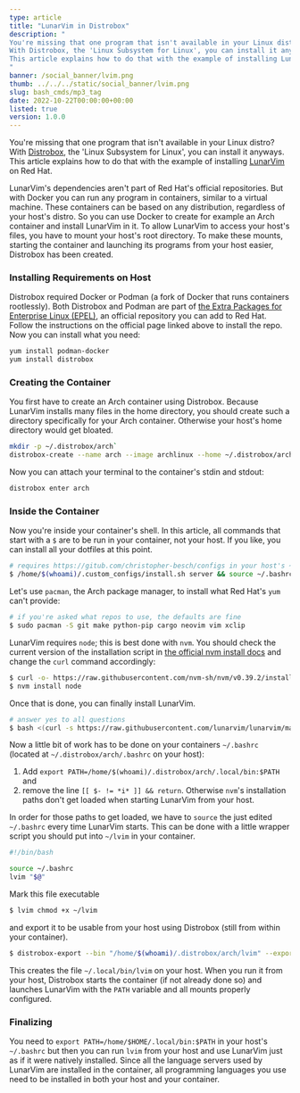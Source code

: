 ```yaml
---
type: article
title: "LunarVim in Distrobox"
description: "
You're missing that one program that isn't available in your Linux distro?
With Distrobox, the 'Linux Subsystem for Linux', you can install it anyways.
This article explains how to do that with the example of installing LunarVim on Red Hat.
"
banner: /social_banner/lvim.png
thumb: ../../../static/social_banner/lvim.png
slug: bash_cmds/mp3_tag
date: 2022-10-22T00:00:00+00:00
listed: true
version: 1.0.0
---
```


You're missing that one program that isn't available in your Linux distro?
With [Distrobox](https://distrobox.privatedns.org), the 'Linux Subsystem for Linux', you can install it anyways.
This article explains how to do that with the example of installing [LunarVim](https://www.lunarvim.org) on Red Hat.

LunarVim's dependencies aren't part of Red Hat's official repositories.
But with Docker you can run any program in containers, similar to a virtual machine.
These containers can be based on any distribution, regardless of your host's distro.
So you can use Docker to create for example an Arch container and install LunarVim in it.
To allow LunarVim to access your host's files, you have to mount your host's root directory.
To make these mounts, starting the container and launching its programs from your host easier, Distrobox has been created.

### Installing Requirements on Host
Distrobox required Docker or Podman (a fork of Docker that runs containers rootlessly).
Both Distrobox and Podman are part of [the Extra Packages for Enterprise Linux (EPEL)](https://docs.fedoraproject.org/en-US/epel), an official repository you can add to Red Hat.
Follow the instructions on the official page linked above to install the repo.
Now you can install what you need:
```bash
yum install podman-docker
yum install distrobox
```

### Creating the Container
You first have to create an Arch container using Distrobox.
Because LunarVim installs many files in the home directory, you should create such a directory specifically for your Arch container.
Otherwise your host's home directory would get bloated.
```bash
mkdir -p ~/.distrobox/arch`
distrobox-create --name arch --image archlinux --home ~/.distrobox/arch
```

Now you can attach your terminal to the container's stdin and stdout:
```bash
distrobox enter arch
```

### Inside the Container
Now you're inside your container's shell.
In this article, all commands that start with a `$` are to be run in your container, not your host.
If you like, you can install all your dotfiles at this point.
```bash
# requires https://gitub.com/christopher-besch/configs in your host's ~/.custom_configs
$ /home/$(whoami)/.custom_configs/install.sh server && source ~/.bashrc
```

Let's use `pacman`, the Arch package manager, to install what Red Hat's `yum` can't provide:
```bash
# if you're asked what repos to use, the defaults are fine
$ sudo pacman -S git make python-pip cargo neovim vim xclip
```
LunarVim requires `node`;
this is best done with `nvm`.
You should check the current version of the installation script in [the official nvm install docs](https://github.com/nvm-sh/nvm#install--update-script) and change the `curl` command accordingly:
```bash
$ curl -o- https://raw.githubusercontent.com/nvm-sh/nvm/v0.39.2/install.sh | bash && source ~/.bashrc
$ nvm install node
```

Once that is done, you can finally install LunarVim.
```bash
# answer yes to all questions
$ bash <(curl -s https://raw.githubusercontent.com/lunarvim/lunarvim/master/utils/installer/install.sh)
```

Now a little bit of work has to be done on your containers `~/.bashrc` (located at `~/.distrobox/arch/.bashrc` on your host):
1. Add `export PATH=/home/$(whoami)/.distrobox/arch/.local/bin:$PATH` and
2. remove the line `[[ $- != *i* ]] && return`.
   Otherwise `nvm`'s installation paths don't get loaded when starting LunarVim from your host.

In order for those paths to get loaded, we have to `source` the just edited `~/.bashrc` every time LunarVim starts.
This can be done with a little wrapper script you should put into `~/lvim` in your container.
```bash
#!/bin/bash

source ~/.bashrc
lvim "$@"
```
Mark this file executable
```bash
$ lvim chmod +x ~/lvim
```
and export it to be usable from your host using Distrobox (still from within your container).
```bash
$ distrobox-export --bin "/home/$(whoami)/.distrobox/arch/lvim" --export-path "/home/$(whoami)/.local/bin"
```
This creates the file `~/.local/bin/lvim` on your host.
When you run it from your host, Distrobox starts the container (if not already done so) and launches LunarVim with the `PATH` variable and all mounts properly configured.

### Finalizing
You need to `export PATH=/home/$HOME/.local/bin:$PATH` in your host's `~/.bashrc` but then you can run `lvim` from your host and use LunarVim just as if it were natively installed.
Since all the language servers used by LunarVim are installed in the container, all programming languages you use need to be installed in both your host and your container.

